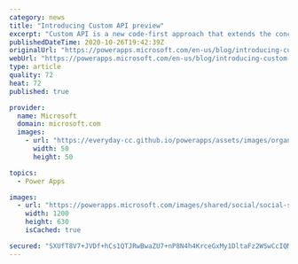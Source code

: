 ```yaml
---
category: news
title: "Introducing Custom API preview"
excerpt: "Custom API is a new code-first approach that extends the concept of Custom Actions to provide capabilities that will make life easier for developers."
publishedDateTime: 2020-10-26T19:42:39Z
originalUrl: "https://powerapps.microsoft.com/en-us/blog/introducing-custom-api-preview/"
webUrl: "https://powerapps.microsoft.com/en-us/blog/introducing-custom-api-preview/"
type: article
quality: 72
heat: 72
published: true

provider:
  name: Microsoft
  domain: microsoft.com
  images:
    - url: "https://everyday-cc.github.io/powerapps/assets/images/organizations/microsoft.com-50x50.jpg"
      width: 50
      height: 50

topics:
  - Power Apps

images:
  - url: "https://powerapps.microsoft.com/images/shared/social/social-share-post-ignite.png"
    width: 1200
    height: 630
    isCached: true

secured: "SXUfT8V7+JVDf+hCs1QTJRwBwaZU7+nP8N4h4KrceGxMy1DltaFz2WSwCcIQMOfKN3dZEsrLAEGcth4hqJdwFUlVW0a5ZXuaJWqBmXk9poB6V/YtJLtuccVgbbYeE+XRKN2vbVvd3qD/cDW4jmcbx/EUMo6a93WWEmU7QHukfV/Efb/XiEpYpyuU7l1gQNhoUtyRVS3TcXPkiy0pKjR39uMMX+widOAY+Yicz79sLpt7IgquakF5Ubx+iqRpeZmJNDWaCa0q9LjvTIPFI+qGa3VayOGesX1bUb4/8OiA/QPNtRt3OKAsdT8jgjjAXIrSFDsfHQdNLpMKPvBTnXu2shzzR2zI1lTlLd9Gt5h3W3M=;IPjowXamVvecMA1cyRm7Mg=="
---
```


